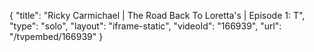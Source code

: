 {
    "title": "Ricky Carmichael | The Road Back To Loretta's | Episode 1: T",
    "type": "solo",
    "layout": "iframe-static",
    "videoId": "166939",
    "url": "\/tvpembed\/166939"
}
